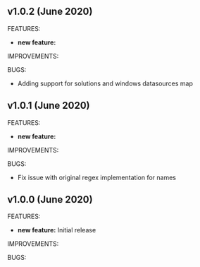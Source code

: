 ## v1.0.2 (June 2020)

FEATURES: 
* **new feature:** 

IMPROVEMENTS:

BUGS:
* Adding support for solutions and windows datasources map

## v1.0.1 (June 2020)

FEATURES: 
* **new feature:** 

IMPROVEMENTS:

BUGS:
* Fix issue with original regex implementation for names

## v1.0.0 (June 2020)

FEATURES: 
* **new feature:**  Initial release

IMPROVEMENTS:

BUGS:
